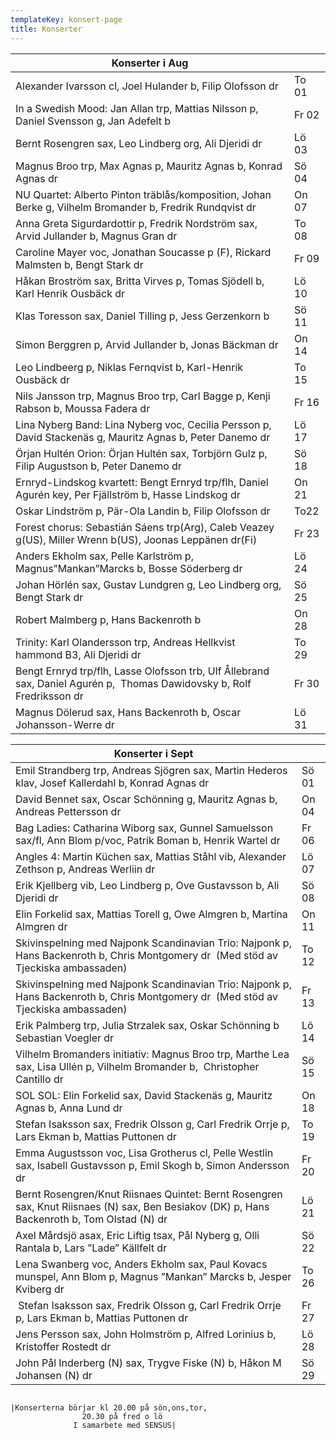 ```yaml
---
templateKey: konsert-page
title: Konserter
---
```



|Konserter i Aug|  |
|------------------------|----|
|Alexander Ivarsson cl, Joel Hulander b, Filip Olofsson dr|To 01|
|In a Swedish Mood: Jan Allan trp, Mattias Nilsson p, Daniel Svensson g, Jan Adefelt b|Fr 02| 
|Bernt Rosengren sax, Leo Lindberg org, Ali Djeridi dr|Lö 03|
|Magnus Broo trp, Max Agnas p, Mauritz Agnas b, Konrad Agnas dr|Sö 04|
|NU Quartet: Alberto Pinton träblås/komposition, Johan Berke g, Vilhelm Bromander b, Fredrik Rundqvist dr|On 07|
|Anna Greta Sigurdardottir p, Fredrik Nordström sax, Arvid Jullander b, Magnus Gran dr|To 08|
|Caroline Mayer voc, Jonathan Soucasse p (F), Rickard Malmsten b, Bengt Stark dr|Fr 09|
|Håkan Broström sax, Britta Virves p, Tomas Sjödell b, Karl Henrik Ousbäck dr|Lö 10|
|Klas Toresson sax, Daniel Tilling p, Jess Gerzenkorn b|Sö 11|
|Simon Berggren p, Arvid Jullander b, Jonas Bäckman dr|On 14|
|Leo Lindbeerg p, Niklas Fernqvist b,  Karl-Henrik Ousbäck dr|To 15|
|Nils Jansson trp, Magnus Broo trp, Carl Bagge p, Kenji Rabson b, Moussa Fadera dr|Fr 16|
|Lina Nyberg Band: Lina Nyberg voc, Cecilia Persson p, David Stackenäs g, Mauritz Agnas b, Peter Danemo dr|Lö 17|
|Örjan Hultén Orion: Örjan Hultén sax, Torbjörn Gulz p, Filip Augustson b, Peter Danemo dr|Sö 18|
|Ernryd-Lindskog kvartett: Bengt Ernryd trp/flh, Daniel Agurén key, Per Fjällström b, Hasse Lindskog dr|On 21|
|Oskar Lindström p, Pär-Ola Landin b, Filip Olofsson dr|To22|
|Forest chorus: Sebastián Sáens trp(Arg), Caleb Veazey g(US), Miller Wrenn b(US), Joonas Leppänen dr(Fi)|Fr 23|
|Anders Ekholm sax, Pelle Karlström p, Magnus”Mankan”Marcks b, Bosse Söderberg dr|Lö 24|
|Johan Hörlén sax, Gustav Lundgren g, Leo Lindberg org, Bengt Stark dr|Sö 25|
|Robert Malmberg p, Hans Backenroth b|On 28|
|Trinity: Karl Olandersson trp, Andreas Hellkvist hammond B3, Ali Djeridi dr|To 29|
|Bengt Ernryd trp/flh, Lasse Olofsson trb, Ulf Ållebrand sax, Daniel Agurén p,  Thomas Dawidovsky b, Rolf Fredriksson dr|Fr 30|
|Magnus Dölerud sax, Hans Backenroth b, Oscar Johansson-Werre dr| Lö 31|

|Konserter i Sept|  |
|------------------------|----|
|Emil Strandberg trp, Andreas Sjögren sax, Martin Hederos klav, Josef Kallerdahl b, Konrad Agnas dr|Sö 01|
|David Bennet sax, Oscar Schönning g, Mauritz Agnas b, Andreas Pettersson dr|On 04|
|Bag  Ladies: Catharina Wiborg sax, Gunnel Samuelsson sax/fl, Ann Blom p/voc, Patrik Boman b, Henrik Wartel dr|Fr 06|
|Angles 4: Martin Küchen sax, Mattias Ståhl vib,  Alexander Zethson p, Andreas Werliin dr|Lö 07|
|Erik Kjellberg vib, Leo Lindberg p, Ove Gustavsson b, Ali Djeridi dr|Sö 08|
|Elin Forkelid sax,  Mattias Torell g, Owe Almgren b, Martina Almgren dr|On 11|
|Skivinspelning med Najponk Scandinavian Trio:  Najponk p, Hans Backenroth b, Chris Montgomery dr 		(Med stöd av Tjeckiska ambassaden)|To 12|
|Skivinspelning med Najponk Scandinavian Trio:  Najponk p, Hans Backenroth b, Chris Montgomery dr 		(Med stöd av Tjeckiska ambassaden)|Fr 13|
|Erik Palmberg trp, Julia Strzalek sax, Oskar Schönning b Sebastian Voegler dr|Lö 14|
|Vilhelm Bromanders initiativ: Magnus Broo trp, Marthe Lea sax, Lisa Ullén p, Vilhelm Bromander b, 		Christopher Cantillo dr|Sö 15|
|SOL SOL: Elin Forkelid sax, David Stackenäs g, Mauritz Agnas b, Anna Lund dr|On 18|
|Stefan Isaksson sax, Fredrik Olsson g, Carl Fredrik Orrje p, Lars Ekman b, Mattias Puttonen dr|To 19|
|Emma Augustsson voc, Lisa Grotherus cl, Pelle Westlin sax, Isabell Gustavsson p, Emil Skogh b, Simon Andersson dr|Fr 20|
|Bernt Rosengren/Knut Riisnaes Quintet: Bernt Rosengren sax, Knut Riisnaes (N) sax, Ben Besiakov (DK) p, Hans Backenroth b, Tom Olstad (N) dr|Lö 21|
|Axel Mårdsjö asax, Eric Liftig tsax, Pål Nyberg g, Olli Rantala b, Lars ”Lade” Källfelt dr|Sö 22|
|Lena Swanberg voc, Anders Ekholm sax, Paul Kovacs munspel,	Ann Blom p, Magnus ”Mankan” Marcks b, Jesper Kviberg dr|To 26|
| Stefan Isaksson sax, Fredrik Olsson g, Carl Fredrik Orrje p, Lars Ekman b, Mattias Puttonen dr|Fr 27|
|Jens Persson sax, John Holmström p, Alfred Lorinius b, Kristoffer Rostedt dr|Lö 28|
|John Pål Inderberg (N) sax, Trygve Fiske (N) b, Håkon M Johansen (N) dr|Sö 29|
				 			 			 			
	|Konserterna börjar kl 20.00 på sön,ons,tor,
                    20.30 på fred o lö 
                  I samarbete med SENSUS|	
